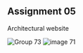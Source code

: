 ## Assignment 05
Architectural website


![Group 73](https://github.com/PanithanPenny/ITP-Dynamic-Web/assets/143921260/a06f7924-bdc2-439c-9829-1ea8cc53b164)
![image 71](https://github.com/PanithanPenny/ITP-Dynamic-Web/assets/143921260/a591a9e3-8fda-4243-88bb-6a0d253d0b8a)
